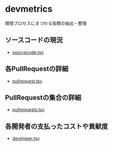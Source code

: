 # devmetrics

開発プロセスにまつわる指標の抽出・整理

## ソースコードの現況

- [sourcecode.tsv](metrics/sourcecode.tsv)

## 各PullRequestの詳細

- [pullrequest.tsv](metrics/pullrequest.tsv)

## PullRequestの集合の詳細

- [pullrequests.tsv](metrics/pullrequests.tsv)

## 各開発者の支払ったコストや貢献度

- [developer.tsv](metrics/developer.tsv)